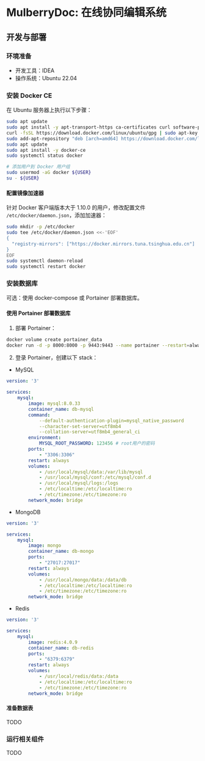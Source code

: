 # MulberryDoc: 在线协同编辑系统

## 开发与部署

### 环境准备
- 开发工具：IDEA
- 操作系统：Ubuntu 22.04

### 安装 Docker CE
在 Ubuntu 服务器上执行以下步骤：

```bash
sudo apt update
sudo apt install -y apt-transport-https ca-certificates curl software-properties-common
curl -fsSL https://download.docker.com/linux/ubuntu/gpg | sudo apt-key add -
sudo add-apt-repository "deb [arch=amd64] https://download.docker.com/linux/ubuntu focal stable"
sudo apt update
sudo apt install -y docker-ce
sudo systemctl status docker

# 添加用户到 Docker 用户组
sudo usermod -aG docker ${USER}
su - ${USER}
```

#### 配置镜像加速器
针对 Docker 客户端版本大于 1.10.0 的用户，修改配置文件 `/etc/docker/daemon.json`，添加加速器：

```bash
sudo mkdir -p /etc/docker
sudo tee /etc/docker/daemon.json <<-'EOF'
{
  "registry-mirrors": ["https://docker.mirrors.tuna.tsinghua.edu.cn"]
}
EOF
sudo systemctl daemon-reload
sudo systemctl restart docker
```

### 安装数据库
可选：使用 docker-compose 或 Portainer 部署数据库。

#### 使用 Portainer 部署数据库
1. 部署 Portainer：

```bash
docker volume create portainer_data
docker run -d -p 8000:8000 -p 9443:9443 --name portainer --restart=always -v /var/run/docker.sock:/var/run/docker.sock -v portainer_data:/data portainer/portainer-ce:2.18.4
```

2. 登录 Portainer，创建以下 stack：

- MySQL

```yaml
version: '3'

services:
    mysql:
        image: mysql:8.0.33
        container_name: db-mysql
        command:
            --default-authentication-plugin=mysql_native_password
            --character-set-server=utf8mb4
            --collation-server=utf8mb4_general_ci
        environment:
            MYSQL_ROOT_PASSWORD: 123456 # root用户的密码
        ports:
            - "3306:3306"
        restart: always
        volumes:
            - /usr/local/mysql/data:/var/lib/mysql
            - /usr/local/mysql/conf:/etc/mysql/conf.d
            - /usr/local/mysql/logs:/logs
            - /etc/localtime:/etc/localtime:ro
            - /etc/timezone:/etc/timezone:ro
        network_mode: bridge
```

- MongoDB

```yaml
version: '3'

services:
    mysql:
        image: mongo
        container_name: db-mongo
        ports:
            - "27017:27017"
        restart: always
        volumes:
            - /usr/local/mongo/data:/data/db
            - /etc/localtime:/etc/localtime:ro
            - /etc/timezone:/etc/timezone:ro
        network_mode: bridge
```

- Redis

```yaml
version: '3'

services:
    mysql:
        image: redis:4.0.9
        container_name: db-redis
        ports:
            - "6379:6379"
        restart: always
        volumes:
            - /usr/local/redis/data:/data
            - /etc/localtime:/etc/localtime:ro
            - /etc/timezone:/etc/timezone:ro
        network_mode: bridge
```

#### 准备数据表
TODO

### 运行相关组件
TODO